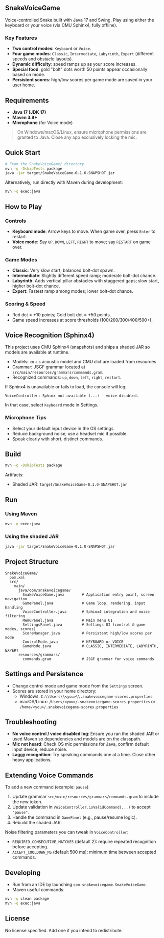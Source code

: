 ## SnakeVoiceGame

Voice-controlled Snake built with Java 17 and Swing. Play using either the keyboard or your voice (via CMU Sphinx4, fully offline).

### Key Features
- **Two control modes**: `Keyboard` or `Voice`.
- **Four game modes**: `Classic`, `Intermediate`, `Labyrinth`, `Expert` (different speeds and obstacle layouts).
- **Dynamic difficulty**: speed ramps up as your score increases.
- **Special food**: gold "bolt" dots worth 50 points appear occasionally based on mode.
- **Persistent scores**: high/low scores per game mode are saved in your user home.

## Requirements
- **Java 17 (JDK 17)**
- **Maven 3.8+**
- **Microphone** (for Voice mode)

> On Windows/macOS/Linux, ensure microphone permissions are granted to Java. Close any app exclusively locking the mic.

## Quick Start
```bash
# From the SnakeVoiceGame/ directory
mvn -q -DskipTests package
java -jar target/SnakeVoiceGame-0.1.0-SNAPSHOT.jar
```

Alternatively, run directly with Maven during development:
```bash
mvn -q exec:java
```

## How to Play
### Controls
- **Keyboard mode**: Arrow keys to move. When game over, press `Enter` to restart.
- **Voice mode**: Say `UP`, `DOWN`, `LEFT`, `RIGHT` to move; say `RESTART` on game over.

### Game Modes
- **Classic**: Very slow start; balanced bolt-dot spawn.
- **Intermediate**: Slightly different speed ramp; moderate bolt-dot chance.
- **Labyrinth**: Adds vertical pillar obstacles with staggered gaps; slow start, higher bolt-dot chance.
- **Expert**: Fastest ramp among modes; lower bolt-dot chance.

### Scoring & Speed
- Red dot = +10 points; Gold bolt dot = +50 points.
- Game speed increases at score thresholds (100/200/300/400/500+).

## Voice Recognition (Sphinx4)
This project uses CMU Sphinx4 (snapshots) and ships a shaded JAR so models are available at runtime.

- Models: `en-us` acoustic model and CMU dict are loaded from resources.
- Grammar: JSGF grammar located at `src/main/resources/grammars/commands.gram`.
- Recognized commands: `up`, `down`, `left`, `right`, `restart`.

If Sphinx4 is unavailable or fails to load, the console will log:
```
VoiceController: Sphinx not available (...) - voice disabled.
```
In that case, select `Keyboard` mode in Settings.

### Microphone Tips
- Select your default input device in the OS settings.
- Reduce background noise; use a headset mic if possible.
- Speak clearly with short, distinct commands.

## Build
```bash
mvn -q -DskipTests package
```
Artifacts:
- Shaded JAR: `target/SnakeVoiceGame-0.1.0-SNAPSHOT.jar`

## Run
### Using Maven
```bash
mvn -q exec:java
```
### Using the shaded JAR
```bash
java -jar target/SnakeVoiceGame-0.1.0-SNAPSHOT.jar
```

## Project Structure
```
SnakeVoiceGame/
  pom.xml
  src/
    main/
      java/com/snakevoicegame/
        SnakeVoiceGame.java        # Application entry point, screen navigation
        GamePanel.java             # Game loop, rendering, input handling
        VoiceController.java       # Sphinx4 integration and noise filtering
        MenuPanel.java             # Main menu UI
        SettingsPanel.java         # Settings UI (control & game modes, scores)
        ScoreManager.java          # Persistent high/low scores per mode
        ControlMode.java           # KEYBOARD or VOICE
        GameMode.java              # CLASSIC, INTERMEDIATE, LABYRINTH, EXPERT
      resources/grammars/
        commands.gram              # JSGF grammar for voice commands
```

## Settings and Persistence
- Change control mode and game mode from the `Settings` screen.
- Scores are stored in your home directory:
  - Windows: `C:\\Users\\<you>\\.snakevoicegame-scores.properties`
  - macOS/Linux: `/Users/<you>/.snakevoicegame-scores.properties` or `/home/<you>/.snakevoicegame-scores.properties`

## Troubleshooting
- **No voice control / voice disabled log**: Ensure you ran the shaded JAR or used Maven so dependencies and models are on the classpath.
- **Mic not heard**: Check OS mic permissions for Java, confirm default input device, reduce noise.
- **Laggy recognition**: Try speaking commands one at a time. Close other heavy applications.

## Extending Voice Commands
To add a new command (example: `pause`):
1. Update grammar `src/main/resources/grammars/commands.gram` to include the new token.
2. Update validation in `VoiceController.isValidCommand(...)` to accept `"pause"`.
3. Handle the command in `GamePanel` (e.g., pause/resume logic).
4. Rebuild the shaded JAR.

Noise filtering parameters you can tweak in `VoiceController`:
- `REQUIRED_CONSECUTIVE_MATCHES` (default 2): require repeated recognition before accepting.
- `ACCEPT_COOLDOWN_MS` (default 500 ms): minimum time between accepted commands.

## Developing
- Run from an IDE by launching `com.snakevoicegame.SnakeVoiceGame`.
- Maven useful commands:
```bash
mvn -q clean package
mvn -q exec:java
```

## License
No license specified. Add one if you intend to redistribute.
